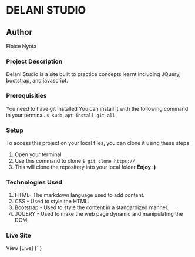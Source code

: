 # DELANI STUDIO
## Author
Floice Nyota
### Project Description
Delani Studio is a site built to practice concepts learnt including JQuery, bootstrap, and javascript.
### Prerequisities
You need to have git installed
You can install it with the following command in your terminal.
`$ sudo apt install git-all`
### Setup
To access this project on your local files, you can clone it using these steps
1. Open your terminal
2. Use this command to clone `$ git clone https://`
3. This will clone the repositoty into your local folder
 __Enjoy :)__
### Technologies Used
1. HTML- The markdown language used to add content. 
2. CSS - Used to style the HTML. 
3. Bootstrap - Used to style the content in a standardized manner. 
4. JQUERY - Used to make the web page dynamic and manipulating the DOM.

### Live Site
View [Live] (``)

